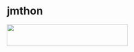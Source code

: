 # jmthon

<p align="left"><a href="https://heroku.com/deploy?template=https:/@VVHPP/github.com//roz"> <img src="https://img.shields.io/badge/Deploy%20To%20Heroku-purple?style=for-the-badge&logo=heroku" width="320" height="58.45"/></a></p>
